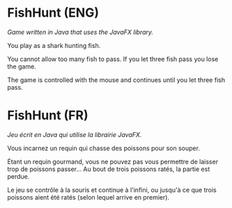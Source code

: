 # FishHunt (ENG)

<i>Game written in Java that uses the JavaFX library.</i>

You play as a shark hunting fish.

You cannot allow too many fish to pass. 
If you let three fish pass you lose the game.

The game is controlled with the mouse and continues until you let three fish pass.

# FishHunt (FR)

<i>Jeu écrit en Java qui utilise la librairie JavaFX.</i>

Vous incarnez un requin qui chasse des poissons pour son souper.

Étant un requin gourmand, vous ne pouvez pas vous permettre de laisser trop de poissons passer... 
Au bout de trois poissons ratés, la partie est perdue.

Le jeu se contrôle à la souris et continue à l'infini, ou jusqu'à ce que 
trois poissons aient été ratés (selon lequel arrive en premier).
